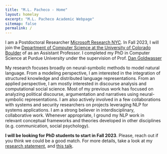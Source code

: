 ```yaml
---
title: "M.L. Pacheco - Home"
layout: homelay
excerpt: "M.L. Pacheco Academic Webpage"
sitemap: false
permalink: /
---
```


I am a Postdoctoral Researcher [Microsoft Research
NYC](https://www.microsoft.com/en-us/research/lab/microsoft-research-new-york/). In Fall 2023, I will join the [Department of Computer Science at the University of Colorado Boulder](https://www.colorado.edu/cs/) of as an Assistant Professor. I completed my PhD in Computer Science at Purdue University under the supervision of Prof. [Dan Goldwasser](https://www.cs.purdue.edu/homes/dgoldwas/)


My research focuses broadly on neural-symbolic methods to model natural language. From a modeling perspective, I am interested in the integration of structured knowledge and distributed language representations. From an applied perspective, I am mostly interested in discourse analysis and computational social science. Most of my previous work has focused on analyzing political discourse, argumentation and narratives using neural-symbolic representations. I am also actively involved in a few collaborations with systems and security researchers on projects leveraging NLP for systems applications. I am a strong believer in interdisciplinary, collaborative work. Whenever appropriate, I ground my NLP work in relevant conceptual frameworks and theories developed in other disciplines (e.g. communication, social psychology).


**I will be looking for PhD students to start in Fall 2023**. Please, reach out if you think we could be a good match. For more details, take a look at my [research statement](https://mlpacheco.github.io/files/mlpacheco_research_statement.pdf), and [this talk](https://www.youtube.com/watch?v=MMDD9kgVKJA).
